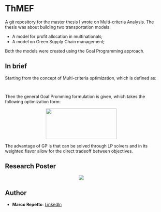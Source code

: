 # ThMEF
A git repository for the master thesis I wrote on Multi-criteria Analysis. The thesis was about building two transportation models:
* A model for profit allocation in multinationals;
* A model on Green Supply Chain management;

Both the models were created using the Goal Programming approach.

## In brief
Starting from the concept of Multi-criteria optimization, which is defined as:
<p align="center"><img src="/tex/5b5b63ed54a737939d1ec5463c8d5ee1.svg?invert_in_darkmode&sanitize=true" align=middle width=398.11708035pt height=16.438356pt/></p>
Then the general Goal Promming formulation is given, which takes the following optimization form:
<p align="center"><img src="/tex/501672697bc87933f768ee548aeb40e0.svg?invert_in_darkmode&sanitize=true" align=middle width=233.95697654999998pt height=100.47478319999999pt/></p>

The advantage of GP is that can be solved through LP solvers and in its weighted flavor allow for the direct tradeoff between objectives.

## Research Poster
<p align="center"><img src="/Poster/conference_poster_6.jpg" align=middle></p>

## Author
* **Marco Repetto**: [LinkedIn](https://www.linkedin.com/in/marco-repetto-256562b3/)
